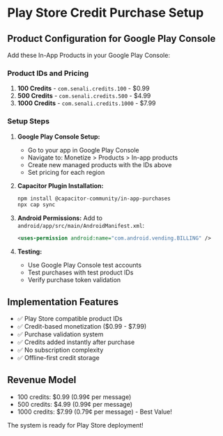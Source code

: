 # Play Store Credit Purchase Setup

## Product Configuration for Google Play Console

Add these In-App Products in your Google Play Console:

### Product IDs and Pricing
1. **100 Credits** - `com.senali.credits.100` - $0.99
2. **500 Credits** - `com.senali.credits.500` - $4.99  
3. **1000 Credits** - `com.senali.credits.1000` - $7.99

### Setup Steps

1. **Google Play Console Setup:**
   - Go to your app in Google Play Console
   - Navigate to: Monetize > Products > In-app products
   - Create new managed products with the IDs above
   - Set pricing for each region

2. **Capacitor Plugin Installation:**
   ```bash
   npm install @capacitor-community/in-app-purchases
   npx cap sync
   ```

3. **Android Permissions:**
   Add to `android/app/src/main/AndroidManifest.xml`:
   ```xml
   <uses-permission android:name="com.android.vending.BILLING" />
   ```

4. **Testing:**
   - Use Google Play Console test accounts
   - Test purchases with test product IDs
   - Verify purchase token validation

## Implementation Features

- ✅ Play Store compatible product IDs
- ✅ Credit-based monetization ($0.99 - $7.99)
- ✅ Purchase validation system
- ✅ Credits added instantly after purchase
- ✅ No subscription complexity
- ✅ Offline-first credit storage

## Revenue Model
- 100 credits: $0.99 (0.99¢ per message)
- 500 credits: $4.99 (0.99¢ per message) 
- 1000 credits: $7.99 (0.79¢ per message) - Best Value!

The system is ready for Play Store deployment!